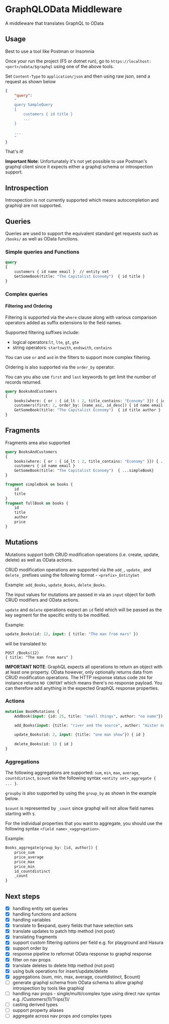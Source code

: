 # GraphQLOData Middleware

A middleware that translates GraphQL to OData

## Usage

Best to use a tool like Postman or Insomnia

Once your run the project (F5 or dotnet run), go to `https://localhost:<port>/odata/$graphql` using one of the above tools.

Set `Content-Type` to `application/json` and then using raw json, send a request as shown below

```json
{
    "query": 
    "
    query SampleQuery
    {
        customers { id title }
        ...
    }

    ...
    "
}
```

That's it!

**Important Note**: Unfortunately it's not yet possible to use Postman's graphql client since it expects either a graphql schema or introspection support.

## Introspection

Introspection is not currently supported which means autocompletion and graphiql are not supported.

## Queries

Queries are used to support the equivalent standard get requests such as `/books/` as well as OData functions.

### Simple queries and Functions

```graphql
query
{ 
    customers { id name email }  // entity set
    GetSomeBook(title: "The Capitalist Economy")  { id title }
}
```

### Complex queries

#### Filtering and Ordering

Filtering is supported via the `where` clause along with various comparison operators added as suffix extensions to the field names.

Supported filtering suffixes include:

- logical operators:`lt`, `lte`, `gt`, `gte`
- string operators: `startswith`, `endswith`, `contains`

You can use `or` and `and` in the filters to support more complex filtering.

Ordering is also supported via the `order_by` operator.

You can you also use `first` and `last` keywords to get limit the number of records returned.

```graphql
query BooksAndCustomers
{ 
    books(where: { or : { id_lt : 2, title_contains: "Economy" }}) { id title author }
    customers(first: 2, order_by: [name_asc, id_desc]) { id name email }
    GetSomeBook(title: "The Capitalist Economy")  { id title author }
}

```

## Fragments

Fragments area also supported

```graphql
query BooksAndCustomers
{ 
    books(where: { or : { id_lt : 2, title_contains: "Economy" }}) { ...fullBook }
    customers { id name email }
    GetSomeBook(title: "The Capitalist Economy")  { ...simpleBook}
}

fragment simpleBook on books {
    id
    title
}
fragment fullBook on books {
    id
    title
    author
    price
}
```

## Mutations

Mutations support both CRUD modification operations (i.e. create, update, delete) as well as OData actions.

CRUD modification operations are supported via the `add_`, `update_` and `delete_` prefixes using the following format - `<prefix>_EntitySet`

Example: `add_Books`, `update_Books`, `delete_Books`.

The input values for mutations are passed in via an `input` object for both CRUD modifiers and OData actions.

`update` and `delete` operations expect an `id` field which will be passed as the key segment for the specific entity to be modified.

Example:

```graphql
update_Books(id: 12, input: { title: "The man from mars" })
```

will be translated to:

```http
POST /Books(12)
{ title: "The man from mars" }
```

**IMPORTANT NOTE**: GraphQL expects all operations to return an object with at least one property. OData however, only optionally returns data from CRUD modification operations. The HTTP response status code `204` for instance returns `NO CONTENT` which means there's no response payload. You can therefore add anything in the expected GraphQL response properties.

### Actions

```graphql
mutation BookMutations {
    AddBook(input: {id: 25, title: "small things", author: "no name"}) { ...fullBook }

    add_Books(input: {title: "river and the source", author: "mister man"}) { id }
    
    update_Books(id: 2, input: {title: "one man show"}) { id }
    
    delete_Books(id: 1) { id }
}
```

### Aggregations
The following aggregations are supported: `sum`, `min`, `max`, `average`, `countdistinct`, `$count` via the following syntax
`<entity set>_aggregate { ... }`.

`groupby` is also supported by using the `group_by` as shown in the example below.

`$count` is represented by `_count` since graphql will not allow field names starting with `$`.

For the individual properties that you want to aggregate, you should use the following syntax `<field name>_<aggregation>`.

Example:

```graphql
Books_aggregate(group_by: [id, author]) {
    price_sum
    price_average
    price_max
    price_min
    id_countdistinct
    _count
}
```

## Next steps

- [x] handling entity set queries
- [x] handling functions and actions
- [x] handling variables
- [x] translate to $expand, query fields that have selection sets
- [x] translate updates to patch http method (not post)
- [x] translating fragments
- [x] support custom filtering options per field e.g. for playground and Hasura
- [x] support order by
- [x] response pipeline to reformat OData response to graphql response
- [x] filter on nav props
- [x] translate deletes to delete http method (not post)
- [x] using bulk operations for insert/update/delete
- [x] aggregations (sum, min, max, average, countdistinct, $count)
- [ ] generate graphql schema from OData schema to allow graphql introspection by tools like graphiql
- [ ] handling nav props - single/multi/complex type using direct nav syntax e.g. /Customers(1)/Trips(1)/
- [ ] casting derived types
- [ ] support property aliases
- [ ] aggregate across nav props and complex types

